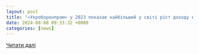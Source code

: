 ```yaml
---
layout: post
title: "«Укроборонпром» у 2023 показав найбільший у світі ріст доходу в ОПК - рейтинг"
date: 2024-08-08 09:33:32 +0000
categories: [news]
---
```


[Читати далі](https://delo.ua/industry/ukroboronprom-u-2023-roci-pokazav-naibilsii-u-sviti-rist-doxodu-v-galuzi-opk-uviisovsi-v-top-50-xto-shhe-v-reitingu-435098/)
